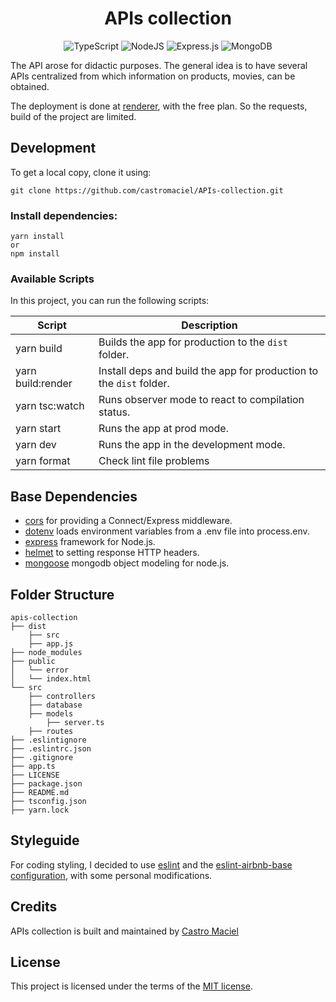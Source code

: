 <h1 align="center">
APIs collection
</h1>

<div align="center">

![TypeScript](https://img.shields.io/badge/typescript-%23007ACC.svg?style=for-the-badge&logo=typescript&logoColor=white) ![NodeJS](https://img.shields.io/badge/node.js-6DA55F?style=for-the-badge&logo=node.js&logoColor=white) ![Express.js](https://img.shields.io/badge/express.js-%23404d59.svg?style=for-the-badge&logo=express&logoColor=%2361DAFB) ![MongoDB](https://img.shields.io/badge/MongoDB-%234ea94b.svg?style=for-the-badge&logo=mongodb&logoColor=white)

</div>

The API arose for didactic purposes. The general idea is to have several APIs centralized from which information on products, movies, can be obtained.

The deployment is done at [renderer](https://render.com/docs), with the free plan. So the requests, build of the project are limited.

## Development

To get a local copy, clone it using:
```
git clone https://github.com/castromaciel/APIs-collection.git
```

### Install dependencies:

```
yarn install
or
npm install 
```

### Available Scripts

In this project, you can run the following scripts:

| Script            | Description                                                           |
| ----------------- | --------------------------------------------------------------------- |
| yarn build        | Builds the app for production to the `dist` folder.                   |
| yarn build:render | Install deps and build the app for production to the `dist` folder.   |
| yarn tsc:watch    | Runs observer mode to react to compilation status.                    |
| yarn start        | Runs the app at prod mode.                                            |
| yarn dev          | Runs the app in the development mode.                                 |
| yarn format       | Check lint file problems                                               |

## Base Dependencies

- [cors](https://github.com/expressjs/cors#readme) for providing a Connect/Express middleware.
- [dotenv](https://github.com/motdotla/dotenv#readme) loads environment variables from a .env file into process.env.
- [express](https://expressjs.com/) framework for Node.js.
- [helmet](https://helmetjs.github.io/) to setting response HTTP headers.
- [mongoose](https://mongoosejs.com/) mongodb object modeling for node.js.

## Folder Structure

```
apis-collection
├── dist
    ├── src
    ├── app.js
├── node_modules
├── public
│   └── error
│   └── index.html
└── src
    ├── controllers
    ├── database
    ├── models
        ├── server.ts
    ├── routes
├── .eslintignore
├── .eslintrc.json
├── .gitignore
├── app.ts
├── LICENSE
├── package.json
├── README.md
├── tsconfig.json
├── yarn.lock
```

## Styleguide

For coding styling, I decided to use [eslint](https://eslint.org/) and the [eslint-airbnb-base configuration](https://github.com/airbnb/javascript#readme), with some personal modifications.

## Credits

APIs collection is built and maintained by [Castro Maciel](https://github.com/castromaciel)

## License

This project is licensed under the terms of the [MIT license](./LICENSE).
